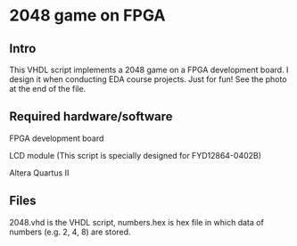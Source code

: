 # 2048 game on FPGA
## Intro

This VHDL script implements a 2048 game on a FPGA development board. I design it when conducting EDA course projects. Just for fun! See the photo at the end of the file.

## Required hardware/software

FPGA development board

LCD module (This script is specially designed for FYD12864-0402B)

Altera Quartus II

## Files

2048.vhd is the VHDL script, numbers.hex is hex file in which data of numbers (e.g. 2, 4, 8) are stored.



